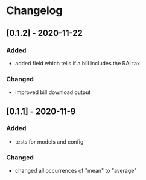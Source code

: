 # Changelog

## [0.1.2] - 2020-11-22
### Added
- added field which tells if a bill includes the RAI tax

### Changed
- improved bill download output

## [0.1.1] - 2020-11-9
### Added
- tests for models and config

### Changed
- changed all occurrences of "mean" to "average"
